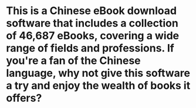# This is a Chinese eBook download software that includes a collection of 46,687 eBooks, covering a wide range of fields and professions. If you're a fan of the Chinese language, why not give this software a try and enjoy the wealth of books it offers?
